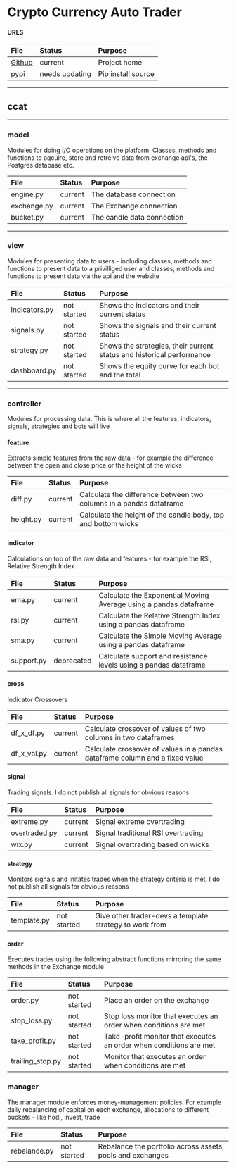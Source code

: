 # Crypto Currency Auto Trader

#### URLS

| File | Status | Purpose |
| :-- | :-- | :-- |
| [Github](https://github.com/bliiir/ccat) | current | Project home |
| [pypi](https://pypi.org/project/ccat/) | needs updating | Pip install source |

---

## ccat

---

### model
Modules for doing I/O operations on the platform. Classes, methods and functions to aqcuire, store and retreive data from exchange api's, the Postgres database etc.

| File | Status | Purpose |
| :-- | :-- | :-- |
| engine.py | current | The database connection |
| exchange.py | current | The Exchange connection |
| bucket.py | current | The candle data connection |

---

### view
Modules for presenting data to users - including classes, methods and functions to present data to a privilliged user and classes, methods and functions to present data via the api and the website

| File | Status | Purpose |
| :-- | :-- | :-- |
| indicators.py | not started | Shows the indicators and their current status |
| signals.py | not started | Shows the signals and their current status |
| strategy.py | not started | Shows the strategies, their current status and historical performance |
| dashboard.py | not started| Shows the equity curve for each bot and the total |

---

### controller
Modules for processing data. This is where all the features, indicators, signals, strategies and bots will live

#### feature
Extracts simple features from the raw data - for example the difference between the open and close price or the height of the wicks

| File | Status | Purpose |
| :-- | :-- | :-- |
| diff.py | current | Calculate the difference between two columns in a pandas dataframe |
| height.py | current | Calculate the height of the candle body, top and bottom wicks |

#### indicator
Calculations on top of the raw data and features - for example the RSI, Relative Strength Index

| File | Status | Purpose |
| :-- | :-- | :-- |
| ema.py | current | Calculate the Exponential Moving Average using a pandas dataframe |
| rsi.py | current | Calculate the Relative Strength Index using a pandas dataframe |
| sma.py | current | Calculate the Simple Moving Average using a pandas dataframe |
| support.py | deprecated | Calculate support and resistance levels using a pandas dataframe |

#### cross
Indicator Crossovers

| File | Status | Purpose |
| :-- | :-- | :-- |
| df_x_df.py | current | Calculate crossover of values of two columns in two dataframes |
| df_x_val.py | current |  Calculate crossover of values in a pandas dataframe column and a fixed value |

#### signal
Trading signals. I do not publish all signals for obvious reasons

| File | Status | Purpose |
| :-- | :-- | :-- |
| extreme.py | current | Signal extreme overtrading |
| overtraded.py | current | Signal traditional RSI overtrading |
| wix.py | current | Signal overtrading based on wicks |


#### strategy
Monitors signals and initates trades when the strategy criteria is met. I do not publish all signals for obvious reasons

| File | Status | Purpose |
| :-- | :-- | :-- |
| template.py | not started | Give other trader-devs a template strategy to work from |


#### order
Executes trades using the following abstract functions mirroring the same methods in the Exchange module

| File | Status | Purpose |
| :-- | :-- | :-- |
| order.py | not started | Place an order on the exchange |
| stop_loss.py | not started | Stop loss monitor that executes an order when conditions are met |
| take_profit.py | not started | Take-profit monitor that executes an order when conditions are met |
| trailing_stop.py | not started | Monitor that executes an order when conditions are met |


### manager
The manager module enforces money-management policies. For example daily rebalancing of capital on each exchange, allocations to different buckets - like hodl, invest, trade

| File | Status | Purpose |
| :-- | :-- | :-- |
| rebalance.py | not started | Rebalance the portfolio across assets, pools and exchanges |
